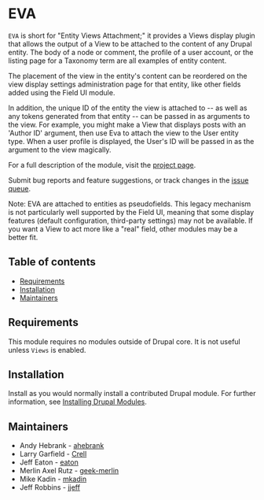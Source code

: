 # EVA

`EVA` is short for "Entity Views Attachment;" it provides a Views display plugin
that allows the output of a View to be attached to the content of any Drupal entity.
The body of a node or comment, the profile of a user account, or the listing page for
a Taxonomy term are all examples of entity content.

The placement of the view in the entity's content can be reordered on the
view display settings administration page for that entity, like other fields added
using the Field UI module.

In addition, the unique ID of the entity the view is attached to -- as well as
any tokens generated from that entity -- can be passed in as arguments to the
view. For example, you might make a View that displays posts with an 'Author ID'
argument, then use Eva to attach the view to the User entity type. When a user
profile is displayed, the User's ID will be passed in as the argument to the view
magically.

For a full description of the module, visit the
[project page](https://www.drupal.org/project/eva).

Submit bug reports and feature suggestions, or track changes in the
[issue queue](https://www.drupal.org/project/issues/eva).

Note: EVA are attached to entities as pseudofields. This legacy mechanism is not particularly
well supported by the Field UI, meaning that some display features (default configuration, 
third-party settings) may not be available. If you want a View to act more like a "real"
field, other modules may be a better fit.

## Table of contents

- [Requirements](#requirements)
- [Installation](#installation)
- [Maintainers](#maintainers)

## Requirements

This module requires no modules outside of Drupal core. It is not useful unless `Views` is enabled.

## Installation

Install as you would normally install a contributed Drupal module. For further
information, see
[Installing Drupal Modules](https://www.drupal.org/docs/extending-drupal/installing-drupal-modules).

## Maintainers

- Andy Hebrank - [ahebrank](https://www.drupal.org/u/ahebrank)
- Larry Garfield - [Crell](https://www.drupal.org/u/crell)
- Jeff Eaton - [eaton](https://www.drupal.org/u/eaton)
- Merlin Axel Rutz - [geek-merlin](https://www.drupal.org/u/geek-merlin)
- Mike Kadin - [mkadin](https://www.drupal.org/u/mkadin)
- Jeff Robbins - [jjeff](https://www.drupal.org/u/jjeff)
